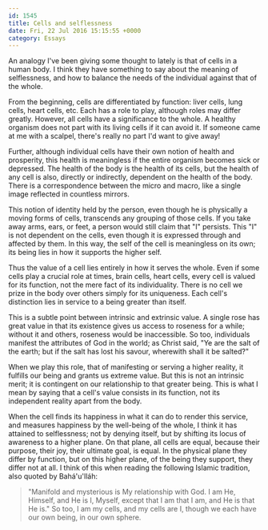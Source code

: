 ```yaml
---
id: 1545
title: Cells and selflessness
date: Fri, 22 Jul 2016 15:15:55 +0000
category: Essays
---
```


An analogy I've been giving some thought to lately is that of cells in a human
body. I think they have something to say about the meaning of selflessness,
and how to balance the needs of the individual against that of the whole.

From the beginning, cells are differentiated by function: liver cells, lung
cells, heart cells, etc. Each has a role to play, although roles may differ
greatly. However, all cells have a significance to the whole. A healthy
organism does not part with its living cells if it can avoid it. If someone
came at me with a scalpel, there's really no part I'd want to give away!

Further, although individual cells have their own notion of health and
prosperity, this health is meaningless if the entire organism becomes sick or
depressed. The health of the body is the health of its cells, but the health
of any cell is also, directly or indirectly, dependent on the health of the
body. There is a correspondence between the micro and macro, like a single
image reflected in countless mirrors.

This notion of identity held by the person, even though he is physically a
moving forms of cells, transcends any grouping of those cells. If you take
away arms, ears, or feet, a person would still claim that "I" persists. This
"I" is not dependent on the cells, even though it is expressed through and
affected by them. In this way, the self of the cell is meaningless on its own;
its being lies in how it supports the higher self.

Thus the value of a cell lies entirely in how it serves the whole. Even if
some cells play a crucial role at times, brain cells, heart cells, every cell
is valued for its function, not the mere fact of its individuality. There is
no cell we prize in the body over others simply for its uniqueness. Each
cell's distinction lies in service to a being greater than itself.

This is a subtle point between intrinsic and extrinsic value. A single rose
has great value in that its existence gives us access to roseness for a while;
without it and others, roseness would be inaccessible. So too, individuals
manifest the attributes of God in the world; as Christ said, "Ye are the salt
of the earth; but if the salt has lost his savour, wherewith shall it be
salted?"

When we play this role, that of manifesting or serving a higher reality, it
fulfills our being and grants us extreme value. But this is not an intrinsic
merit; it is contingent on our relationship to that greater being. This is
what I mean by saying that a cell's value consists in its function, not its
independent reality apart from the body.

When the cell finds its happiness in what it can do to render this service,
and measures happiness by the well-being of the whole, I think it has attained
to selflessness; not by denying itself, but by shifting its locus of awareness
to a higher plane. On that plane, all cells are equal, because their purpose,
their joy, their ultimate goal, is equal. In the physical plane they differ by
function, but on this higher plane, of the being they support, they differ not
at all. I think of this when reading the following Islamic tradition, also
quoted by Bahá'u'lláh:

> "Manifold and mysterious is My relationship with God. I am He, Himself, and
> He is I, Myself, except that I am that I am, and He is that He is." So too,
> I am my cells, and my cells are I, though we each have our own being, in our
> own sphere.
